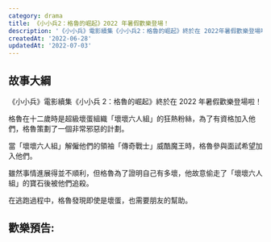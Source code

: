 ```yaml
---
category: drama
title: 《小小兵2：格魯的崛起》2022 年暑假歡樂登場！
description: '《小小兵》電影續集《小小兵2：格魯的崛起》終於在 2022年暑假歡樂登場啦'
createdAt: '2022-06-28'
updatedAt: '2022-07-03'
---
```


## 故事大綱

《小小兵》電影續集《小小兵 2：格魯的崛起》終於在 2022 年暑假歡樂登場啦！

格魯在十二歲時是超級壞蛋組織「壞壞六人組」的狂熱粉絲，為了有資格加入他們，格魯策劃了一個非常邪惡的計劃。

當「壞壞六人組」解僱他們的領袖「傳奇戰士」威酷魔王時，格魯參與面試希望加入他們。

雖然事情進展得並不順利，但格魯為了證明自己有多壞，他故意偷走了「壞壞六人組」的寶石後被他們追殺。

在逃跑過程中，格魯發現即使是壞蛋，也需要朋友的幫助。

## 歡樂預告:

<markdown-video src="https://www.youtube.com/embed/O8to1Xm1WbA" title="YouTube video player"></markdown-video>
